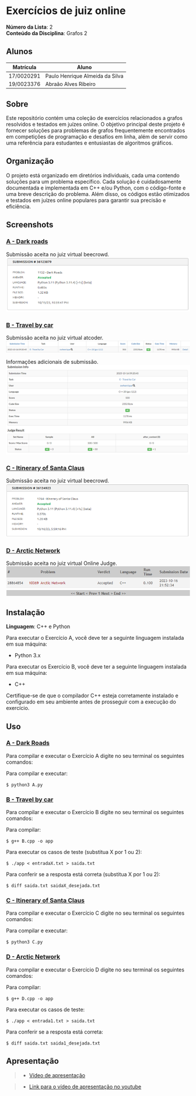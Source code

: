 # Exercícios de juiz online

**Número da Lista**: 2<br>
**Conteúdo da Disciplina**: Grafos 2<br>

## Alunos

| Matrícula  | Aluno                           |
| ---------- | ------------------------------- |
| 17/0020291 | Paulo Henrique Almeida da Silva |
| 19/0023376 | Abraão Alves Ribeiro            |

## Sobre

Este repositório contém uma coleção de exercícios relacionados a grafos resolvidos e testados em juízes online. O objetivo principal deste projeto é fornecer soluções para problemas de grafos frequentemente encontrados em competições de programação e desafios em linha, além de servir como uma referência para estudantes e entusiastas de algoritmos gráficos.

## Organização

O projeto está organizado em diretórios individuais, cada uma contendo soluções para um problema específico. Cada solução é cuidadosamente documentada e implementada em C++ e/ou Python, com o código-fonte e uma breve descrição do problema. Além disso, os códigos estão otimizados e testados em juízes online populares para garantir sua precisão e eficiência.

## Screenshots

### [A - Dark roads](./A/A.pdf)
Submissão aceita no juiz virtual beecrowd.
![](./A/A.png)

### [B - Travel by car](https://atcoder.jp/contests/abc143/tasks/abc143_e)
Submissão aceita no juiz virtual atcoder.
![](./B/B.png)

Informações adicionais de submissão.
![](./B/B_sub-info.png)

### [C - Itinerary of Santa Claus](./C/C.pdf)
Submissão aceita no juiz virtual beecrowd.
![](./C/Submissao.png)

### [D - Arctic Network](https://onlinejudge.org/index.php?option=com_onlinejudge&Itemid=8&category=24&page=show_problem&problem=1310)
Submissão aceita no juiz virtual Online Judge.
![](./D/D.png)

## Instalação

**Linguagem**: C++ e Python<br>

Para executar o Exercício A, você deve ter a seguinte linguagem instalada em sua máquina:

- Python 3.x

Para executar os Exercício B, você deve ter a seguinte linguagem instalada em sua máquina:

- C++

Certifique-se de que o compilador C++ esteja corretamente instalado e configurado em seu ambiente antes de prosseguir com a execução do exercício.

## Uso

### [A - Dark Roads](./A/A.pdf)

Para compilar e executar o Exercício A digite no seu terminal os seguintes comandos:

Para compilar e executar:

```
$ python3 A.py
```

### [B - Travel by car](./B/B.pdf)

Para compilar e executar o Exercício B digite no seu terminal os seguintes comandos:

Para compilar:

```
$ g++ B.cpp -o app
```

Para executar os casos de teste (substitua X por 1 ou 2):

```
$ ./app < entradaX.txt > saida.txt
```

Para conferir se a resposta está correta (substitua X por 1 ou 2):

```
$ diff saida.txt saidaX_desejada.txt
```

### [C - Itinerary of Santa Claus](./C/C.pdf)

Para compilar e executar o Exercício C digite no seu terminal os seguintes comandos:

Para compilar e executar:

```
$ python3 C.py
```

### [D - Arctic Network](./D/D.pdf)

Para compilar e executar o Exercício D digite no seu terminal os seguintes comandos:

Para compilar:

```
$ g++ D.cpp -o app
```

Para executar os casos de teste:

```
$ ./app < entrada1.txt > saida.txt
```

Para conferir se a resposta está correta:

```
$ diff saida.txt saida1_desejada.txt
```

## Apresentação
> - [Vídeo de apresentação](./apresentacao.rar)

> - [Link para o vídeo de apresentação no youtube](https://youtu.be/JQgIr2m9bcA)

